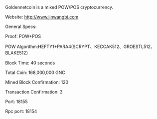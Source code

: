 Goldennetcoin is a mixed POW/POS cryptocurrency.

Website: http://www.jinwangbi.com


General Specs:

Proof: POW+POS

POW Algorithm:HEFTY1+PARA4(SCRYPT、KECCAK512、GROESTL512、BLAKE512）

Block Time: 40 seconds

Total Coin: 168,000,000 GNC

Mined Block Confirmation: 120

Transaction Confirmation: 3

Port: 18155

Rpc port: 18154 
